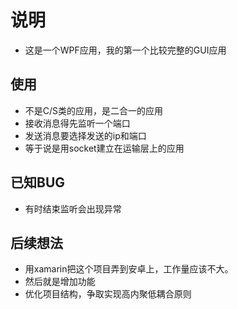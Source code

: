 # 说明
- 这是一个WPF应用，我的第一个比较完整的GUI应用
## 使用
- 不是C/S类的应用，是二合一的应用
- 接收消息得先监听一个端口
- 发送消息要选择发送的ip和端口
- 等于说是用socket建立在运输层上的应用
## 已知BUG
- 有时结束监听会出现异常
## 后续想法
- 用xamarin把这个项目弄到安卓上，工作量应该不大。
- 然后就是增加功能
- 优化项目结构，争取实现高内聚低耦合原则